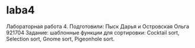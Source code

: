 # laba4
Лабораторная работа 4. Подготовили: Пыск Дарья и Островская Ольга 921704 Задание: шаблонные функции для сортировки: Cocktail sort, Selection sort, Gnome sort, Pigeonhole sort.
